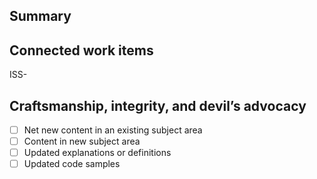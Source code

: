 ## Summary
<!-- Provide a brief description of the story behind this PR, as if explaining
     to a non-technical person. Or to an LLM so it can learn from it for
     future (autonomous) code improvements. Feel free to point to a deeper
     design doc, if applicable.
-->

## Connected work items
<!-- Have you cared to connect this PR to a work item in DevRev, so that we
     can understand future routing and attribution?
-->
ISS-

## Craftsmanship, integrity, and devil’s advocacy
<!-- Mark the appropriate options with an "x" -->
- [ ] Net new content in an existing subject area
- [ ] Content in new subject area
- [ ] Updated explanations or definitions
- [ ] Updated code samples
